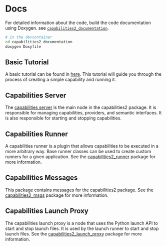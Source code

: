 # Docs

For detailed information about the code, build the code documentation using Doxygen. see [`capabilities2_documentation`](./capabilities2_documentation/).

```bash
# in the devcontainer
cd capabilities2_documentation
doxygen Doxyfile
```

## Basic Tutorial

A basic tutorial can be found in [here](./basic_tutorial.md). This tutorial will guide you through the process of creating a simple capability and running it.

## Capabilities Server

The [capabilities server](../capabilities2_server/readme.md) is the main node in the capabilities2 package. It is responsible for managing capabilities, providers, and semantic interfaces. It is also responsible for starting and stopping capabilities.

## Capabilities Runner

A capabilities runner is a plugin that allows capabilities to be executed in a more arbitrary way. Base runner classes can be used to create custom runners for a given application. See the [capabilities2_runner](../capabilities2_runner/readme.md) package for more information.

## Capabilities Messages

This package contains messages for the capabilities2 package. See the [capabilities2_msgs](../capabilities2_msgs/readme.md) package for more information.

## Capabilities Launch Proxy

The capabilities launch proxy is a node that uses the Python launch API to start and stop launch files. It is used by the launch runner to start and stop launch files. See the [capabilities2_launch_proxy](../capabilities2_launch_proxy/readme.md) package for more information.
